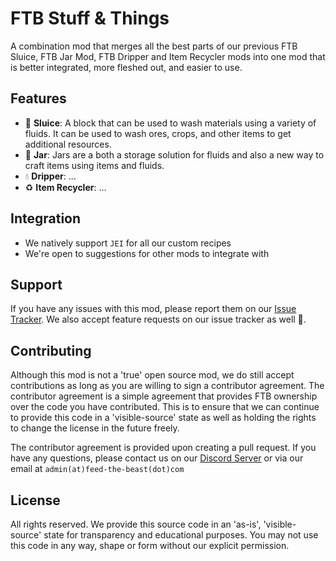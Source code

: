 # FTB Stuff & Things

A combination mod that merges all the best parts of our previous FTB Sluice, FTB Jar Mod, FTB Dripper and Item Recycler mods into one mod that is better integrated, more fleshed out, and easier to use.

## Features

- 🫧 **Sluice**: A block that can be used to wash materials using a variety of fluids. It can be used to wash ores, crops, and other items to get additional resources.
- 🫙 **Jar**: Jars are a both a storage solution for fluids and also a new way to craft items using items and fluids.
- 💧 **Dripper**: ...
- ♻️ **Item Recycler**: ...

## Integration

- We natively support `JEI` for all our custom recipes
- We're open to suggestions for other mods to integrate with

## Support

If you have any issues with this mod, please report them on our [Issue Tracker](https://go.ftb.team/support-mod-issues). We also accept feature requests on our issue tracker as well 🎉.

## Contributing

Although this mod is not a 'true' open source mod, we do still accept contributions as long as you are willing to sign a contributor agreement. The contributor agreement is a simple agreement that provides FTB ownership over the code you have contributed. This is to ensure that we can continue to provide this code in a 'visible-source' state as well as holding the rights to change the license in the future freely.

The contributor agreement is provided upon creating a pull request. If you have any questions, please contact us on our [Discord Server](https://go.ftb.team/discord) or via our email at `admin(at)feed-the-beast(dot)com`

## License

All rights reserved. We provide this source code in an 'as-is', 'visible-source' state for transparency and educational purposes. You may not use this code in any way, shape or form without our explicit permission.
